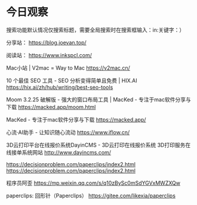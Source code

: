 # 今日观察

搜索功能默认情况仅搜索标题，需要全局搜索时在搜索框输入：in:关键字：）  

分享站： https://blog.joevan.top/  

阅读站： https://www.inkspcl.com/  

Mac小站 | V2mac = Way to Mac  https://v2mac.cn/    

10 个最佳 SEO 工具 - SEO 分析变得简单且免费 | HIX.AI  https://hix.ai/zh/hub/writing/best-seo-tools    

Moom 3.2.25 破解版 - 强大的窗口布局工具 | MacKed - 专注于mac软件分享与下载  https://macked.app/moom.html  

MacKed - 专注于mac软件分享与下载  https://macked.app/  

心流·AI助手 - 让知识随心流动  https://www.iflow.cn/  

3D云打印平台在线报价系统DayinCMS - 3D云打印在线报价系统 3D打印服务在线接单系统网站  http://www.dayincms.com/    

https://decisionproblem.com/paperclips/index2.html  https://decisionproblem.com/paperclips/index2.html    

程序员阿歪  https://mp.weixin.qq.com/s/q10zBySc0mSdYGVxMWZXQw  

paperclips: 回形针（Paperclips）  https://gitee.com/likexia/paperclips    
